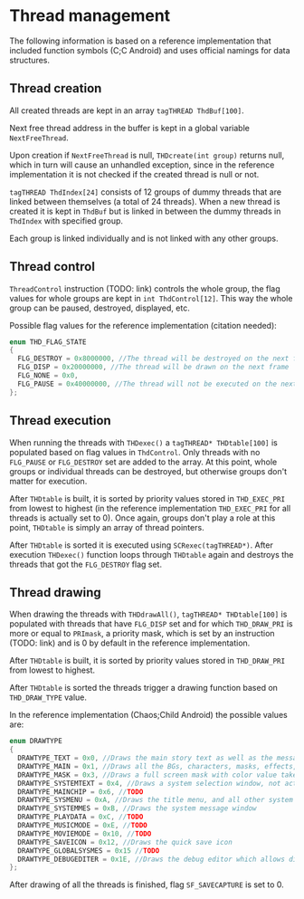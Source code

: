 # Thread management

The following information is based on a reference implementation that included function symbols (C;C Android) and uses official namings for data structures.

## Thread creation

All created threads are kept in an array `tagTHREAD ThdBuf[100]`.

Next free thread address in the buffer is kept in a global variable `NextFreeThread`.

Upon creation if `NextFreeThread` is null, `THDcreate(int group)` returns null, which in turn will cause an
unhandled exception, since in the reference implementation it is not checked if the created thread is null or not.

`tagTHREAD ThdIndex[24]` consists of 12 groups of dummy threads that are linked between themselves (a total of 24 threads).
When a new thread is created it is kept in `ThdBuf` but is linked in
between the dummy threads in `ThdIndex` with specified group.

Each group is linked individually and is not linked with any other groups.

## Thread control

`ThreadControl` instruction (TODO: link) controls the whole group, the flag values for whole groups 
are kept in `int ThdControl[12]`. This way the whole group can be paused, destroyed, displayed, etc.

Possible flag values for the reference implementation (citation needed):

```C
enum THD_FLAG_STATE
{
  FLG_DESTROY = 0x8000000, //The thread will be destroyed on the next frame
  FLG_DISP = 0x20000000, //The thread will be drawn on the next frame
  FLG_NONE = 0x0, 
  FLG_PAUSE = 0x40000000, //The thread will not be executed on the next frame, but may be drawn if the FLG_DISP is set
};
```

## Thread execution

When running the threads with `THDexec()` a `tagTHREAD* THDtable[100]` is populated based on flag values
in `ThdControl`. Only threads with no `FLG_PAUSE` or `FLG_DESTROY` set are added to the array. At this point, whole groups or individual threads can be destroyed, but otherwise groups
don't matter for execution.

After `THDtable` is built, it is sorted by priority values stored in `THD_EXEC_PRI` from lowest to highest
(in the reference implementation `THD_EXEC_PRI` for all threads is actually set to 0). Once again, groups don't play a role at this point, `THDtable` is simply an array of thread pointers.

After `THDtable` is sorted it is executed using `SCRexec(tagTHREAD*)`. After execution `THDexec()` function loops through `THDtable` again
and destroys the threads that got the `FLG_DESTROY` flag set.

## Thread drawing

When drawing the threads with `THDdrawAll()`, `tagTHREAD* THDtable[100]` is populated with threads that have
`FLG_DISP` set and for which `THD_DRAW_PRI` is more or equal to `PRImask`, a priority mask, which is set by an
instruction (TODO: link) and is 0 by default in the reference implementation.

After `THDtable` is built, it is sorted by priority values stored in `THD_DRAW_PRI` from lowest to highest.

After `THDtable` is sorted the threads trigger a drawing function based on `THD_DRAW_TYPE` value.

In the reference implementation (Chaos;Child Android) the possible values are:

```C
enum DRAWTYPE
{
  DRAWTYPE_TEXT = 0x0, //Draws the main story text as well as the message window, wait icon and tips pop-up.
  DRAWTYPE_MAIN = 0x1, //Draws all the BGs, characters, masks, effects, screen captures, movies, etc. 
  DRAWTYPE_MASK = 0x3, //Draws a full screen mask with color value taken from ThreadVars[0] and alpha value from ScrWork[3318].
  DRAWTYPE_SYSTEMTEXT = 0x4, //Draws a system selection window, not actually seen under normal circumstances in the reference implementation (not to be confused with system message)
  DRAWTYPE_MAINCHIP = 0x6, //TODO
  DRAWTYPE_SYSMENU = 0xA, //Draws the title menu, and all other system menus
  DRAWTYPE_SYSTEMMES = 0xB, //Draws the system message window
  DRAWTYPE_PLAYDATA = 0xC, //TODO
  DRAWTYPE_MUSICMODE = 0xE, //TODO
  DRAWTYPE_MOVIEMODE = 0x10, //TODO
  DRAWTYPE_SAVEICON = 0x12, //Draws the quick save icon
  DRAWTYPE_GLOBALSYSMES = 0x15 //TODO
  DRAWTYPE_DEBUGEDITER = 0x1E, //Draws the debug editor which allows displaying and editing of FlagWork and ScrWork, provided worklist.txt is present.
};
```

After drawing of all the threads is finished, flag `SF_SAVECAPTURE` is set to 0.
